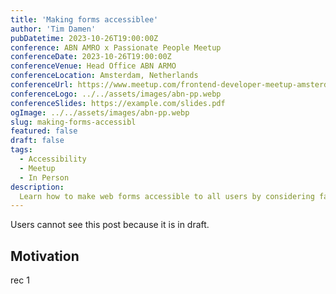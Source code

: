 ```yaml
---
title: 'Making forms accessiblee'
author: 'Tim Damen'
pubDatetime: 2023-10-26T19:00:00Z
conference: ABN AMRO x Passionate People Meetup
conferenceDate: 2023-10-26T19:00:00Z
conferenceVenue: Head Office ABN ARMO
conferenceLocation: Amsterdam, Netherlands
conferenceUrl: https://www.meetup.com/frontend-developer-meetup-amsterdam/events/294224306/
conferenceLogo: ../../assets/images/abn-pp.webp
conferenceSlides: https://example.com/slides.pdf
ogImage: ../../assets/images/abn-pp.webp
slug: making-forms-accessibl
featured: false
draft: false
tags:
  - Accessibility
  - Meetup
  - In Person
description:
  Learn how to make web forms accessible to all users by considering factors such as proper label placement, appropriate input types, and ARIA role usage. With practical tips and real-life examples, you can create fully functional and inclusive online forms that work for everyone.
---
```


Users cannot see this post because it is in draft.

## Motivation

rec 1

